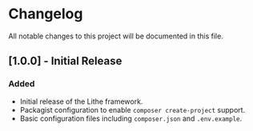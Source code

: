 # Changelog

All notable changes to this project will be documented in this file.

## [1.0.0] - Initial Release

### Added
- Initial release of the Lithe framework.
- Packagist configuration to enable `composer create-project` support.
- Basic configuration files including `composer.json` and `.env.example`.
